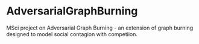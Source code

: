 # AdversarialGraphBurning
MSci project on Adversarial Graph Burning - an extension of graph burning designed to model social contagion with competiion.
